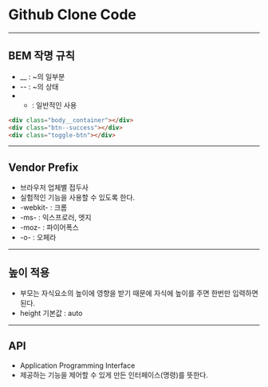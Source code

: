 # Github Clone Code

---

## BEM 작명 규칙
- __ : ~의 일부분
- -- : ~의 상태
- - : 일반적인 사용

```html
<div class="body__container"></div>
<div class="btn--success"></div>
<div class="toggle-btn"></div>
```

---

## Vendor Prefix
- 브라우저 업체별 접두사
- 실험적인 기능을 사용할 수 있도록 한다.
- -webkit- : 크롬
- -ms- : 익스프로러, 엣지 
- -moz- : 파이어폭스
- -o- : 오페라

---

## 높이 적용
- 부모는 자식요소의 높이에 영향을 받기 때문에 자식에 높이를 주면 한번만 입력하면 된다.
- height 기본값 : auto

---

## API
- Application Programming Interface
- 제공하는 기능을 제어할 수 있게 만든 인터페이스(명령)를 뜻한다.